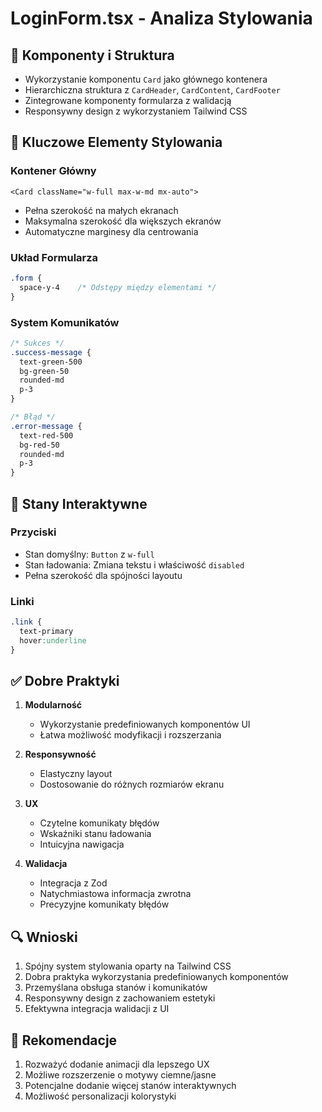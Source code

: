 # LoginForm.tsx - Analiza Stylowania

## 🎨 Komponenty i Struktura
- Wykorzystanie komponentu `Card` jako głównego kontenera
- Hierarchiczna struktura z `CardHeader`, `CardContent`, `CardFooter`
- Zintegrowane komponenty formularza z walidacją
- Responsywny design z wykorzystaniem Tailwind CSS

## 📐 Kluczowe Elementy Stylowania

### Kontener Główny
```tsx
<Card className="w-full max-w-md mx-auto">
```
- Pełna szerokość na małych ekranach
- Maksymalna szerokość dla większych ekranów
- Automatyczne marginesy dla centrowania

### Układ Formularza
```css
.form {
  space-y-4    /* Odstępy między elementami */
}
```

### System Komunikatów
```css
/* Sukces */
.success-message {
  text-green-500
  bg-green-50
  rounded-md
  p-3
}

/* Błąd */
.error-message {
  text-red-500
  bg-red-50
  rounded-md
  p-3
}
```

## 🔄 Stany Interaktywne

### Przyciski
- Stan domyślny: `Button` z `w-full`
- Stan ładowania: Zmiana tekstu i właściwość `disabled`
- Pełna szerokość dla spójności layoutu

### Linki
```css
.link {
  text-primary
  hover:underline
}
```

## ✅ Dobre Praktyki
1. **Modularność**
   - Wykorzystanie predefiniowanych komponentów UI
   - Łatwa możliwość modyfikacji i rozszerzania

2. **Responsywność**
   - Elastyczny layout
   - Dostosowanie do różnych rozmiarów ekranu

3. **UX**
   - Czytelne komunikaty błędów
   - Wskaźniki stanu ładowania
   - Intuicyjna nawigacja

4. **Walidacja**
   - Integracja z Zod
   - Natychmiastowa informacja zwrotna
   - Precyzyjne komunikaty błędów

## 🔍 Wnioski
1. Spójny system stylowania oparty na Tailwind CSS
2. Dobra praktyka wykorzystania predefiniowanych komponentów
3. Przemyślana obsługa stanów i komunikatów
4. Responsywny design z zachowaniem estetyki
5. Efektywna integracja walidacji z UI

## 📝 Rekomendacje
1. Rozważyć dodanie animacji dla lepszego UX
2. Możliwe rozszerzenie o motywy ciemne/jasne
3. Potencjalne dodanie więcej stanów interaktywnych
4. Możliwość personalizacji kolorystyki
